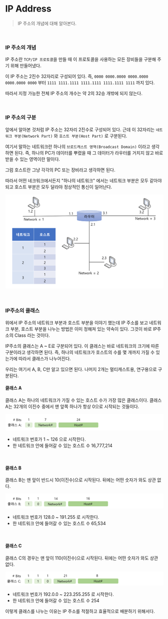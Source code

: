 # IP Address

> IP 주소의 개념에 대해 알아본다.

<br>

### IP 주소의 개념

IP 주소란 `TCP/IP 프로토콜`을 만들 때 이 프로토콜을 사용하는 모든 장비들을 구분해 주기 위해 만들어냈다.

이 IP 주소는 2진수 32자리로 구성되어 있다. 즉,
`0000 0000.0000 0000.0000 0000.0000 0000` 부터
`1111 1111.1111 1111.1111 1111.1111 1111` 까지 있다. 

따라서 지정 가능한 전체 IP 주소의 개수는 약 2의 32승 개밖에 되지 않는다. 

<br>

### IP 주소의 구분

앞에서 알아본 것처럼 IP 주소는 32자리 2진수로 구성되어 있다. 근데 이 32자리는 `네트워크 부분(Network Part)` 와 `호스트 부분(Host Part)` 로 구분된다. 

여기서 말하는 네트워크란 하나의 `브로드캐스트 영역(Broadcast Domain)` 이라고 생각하면 된다. 즉, 하나의 PC가 데이터를 뿌렸을 때 그 데이터가 라우터를 거치지 않고 바로 받을 수 있는 영역이란 말이다.

그럼 호스트란 그냥 각각의 PC 또는 장비라고 생각하면 된다.

따라서 어떤 네크워크에서든지 "하나의 네트워크" 에서는 네트워크 부분은 모두 같아야 되고 호스트 부분은 모두 달라야 정상적인 통신이 일어난다.

![IP_Address1](../img/Network/IP_Address1.PNG)

<br>

### IP주소의 클래스

위에서 IP 주소의 네트워크 부분과 호스트 부분을 이야기 했는데 IP 주소를 보고 네트워크 부분, 호스트 부분을 나누는 방법은 이미 정해져 있는 약속이 있다. 그것이 바로 IP주소의 Class 라는 것이다.

IP주소의 클래스는 A &#126; E로 구분되어 있다. 이 클래스는 바로 네트워크의 크기에 따른 구분이라고 생각하면 된다. 즉, 하나의 네트워크가 호스트의 수를 몇 개까지 가질 수 있는가에 따라서 클래스가 나누어진다.

우리는 여기서 A, B, C만 알고 있으면 된다. 나머지 2개는 멀티캐스트용, 연구용으로 구분된다.

#### 클래스 A

클래스 A는 하나의 네트워크가 가질 수 있는 호스트 수가 가장 많은 클래스이다. 클래스 A는 32개의 이진수 중에서 맨 앞쪽 하나가 항상 0으로 시작되는 것들이다.

![IP_Address2](../img/Network/IP_Address2.PNG)

* 네트워크 번호가 1 &#126; 126 으로 시작한다.
* 한 네트워크 안에 들어갈 수 있는 호스트 수 16,777,214

<br>

#### 클래스 B

클래스 B는 맨 앞이 반드시 10(이진수)으로 시작된다. 뒤에는 어떤 숫자가 와도 상관 없다.

![IP_Address3](../img/Network/IP_Address3.PNG)

* 네트워크 번호가 128.0 &#126; 191.255 로 시작한다.
* 한 네트워크 안에 들어갈 수 있는 호스트 수 65,534

<br>

#### 클래스 C

클래스 C의 경우는 맨 앞이 110(이진수)으로 시작된다. 뒤에는 어떤 숫자가 와도 상관 없다.

![IP_Address4](../img/Network/IP_Address4.PNG)

* 네트워크 번호가 192.0.0 &#126; 223.255.255 로 시작한다.
* 한 네트워크 안에 들어갈 수 있는 호스트 수 254

이렇게 클래스를 나누는 이유는 IP 주소를 적절하고 효율적으로 배분하기 위해서다.